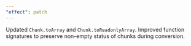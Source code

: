 ```yaml
---
"effect": patch
---
```


Updated `Chunk.toArray` and `Chunk.toReadonlyArray`. Improved function signatures to preserve non-empty status of chunks during conversion.
